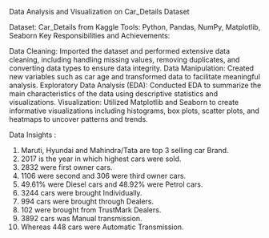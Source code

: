 Data Analysis and Visualization on Car_Details Dataset

Dataset: Car_Details from Kaggle
Tools: Python, Pandas, NumPy, Matplotlib, Seaborn
Key Responsibilities and Achievements:

Data Cleaning: Imported the dataset and performed extensive data cleaning, including handling missing values, removing duplicates, and converting data types to ensure data integrity.
Data Manipulation: Created new variables such as car age and transformed data to facilitate meaningful analysis.
Exploratory Data Analysis (EDA): Conducted EDA to summarize the main characteristics of the data using descriptive statistics and visualizations.
Visualization: Utilized Matplotlib and Seaborn to create informative visualizations including histograms, box plots, scatter plots, and heatmaps to uncover patterns and trends.

Data Insights :
1. Maruti, Hyundai and Mahindra/Tata are top 3 selling car Brand.
2. 2017 is the year in which highest cars were sold.
3. 2832 were first owner cars.
4. 1106 were second and 306 were third owner cars.
5. 49.61% were Diesel cars and 48.92% were Petrol cars.
6. 3244 cars were brought Individually.
7. 994 cars were brought through Dealers.
8. 102 were brought from TrustMark Dealers.  
9. 3892 cars was Manual transmission.
10. Whereas 448 cars were Automatic Transmission.
